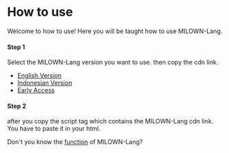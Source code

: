 # How to use
Welcome to how to use! Here you will be taught how to use MILOWN-Lang.
#### Step 1
Select the MILOWN-Lang version you want to use. then copy the cdn link.
- [English Version](english-version.md)
- [Indonesian Version](indonesian-version.md)
- [Early Access](early-access.md)
#### Step 2
after you copy the script tag which contains the MILOWN-Lang cdn link. You have to paste it in your html.

Don't you know the [function](function.md) of MILOWN-Lang?
